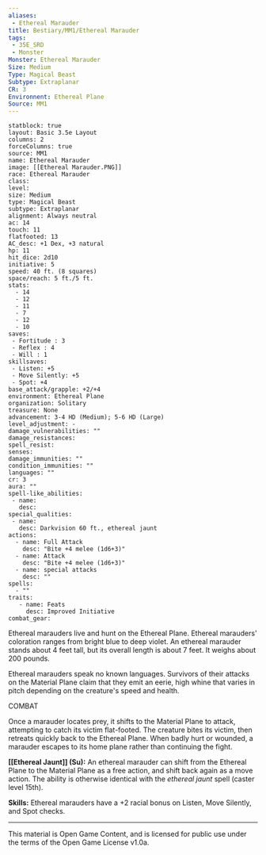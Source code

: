```yaml
---
aliases:
 - Ethereal Marauder
title: Bestiary/MM1/Ethereal Marauder
tags: 
 - 35E_SRD
 - Monster
Monster: Ethereal Marauder
Size: Medium
Type: Magical Beast
Subtype: Extraplanar
CR: 3
Environnent: Ethereal Plane
Source: MM1
---
```


```statblock
statblock: true
layout: Basic 3.5e Layout
columns: 2
forceColumns: true
source: MM1 
name: Ethereal Marauder
image: [[Ethereal Marauder.PNG]]
race: Ethereal Marauder
class: 
level: 
size: Medium
type: Magical Beast
subtype: Extraplanar
alignment: Always neutral
ac: 14
touch: 11
flatfooted: 13
AC_desc: +1 Dex, +3 natural
hp: 11
hit_dice: 2d10
initiative: 5
speed: 40 ft. (8 squares)
space/reach: 5 ft./5 ft.
stats:
  - 14
  - 12
  - 11
  - 7
  - 12
  - 10
saves:
 - Fortitude : 3
 - Reflex : 4
 - Will : 1
skillsaves:
 - Listen: +5
 - Move Silently: +5
 - Spot: +4
base_attack/grapple: +2/+4
environment: Ethereal Plane
organization: Solitary
treasure: None
advancement: 3-4 HD (Medium); 5-6 HD (Large)
level_adjustment: -
damage_vulnerabilities: ""
damage_resistances: 
spell_resist: 
senses: 
damage_immunities: ""
condition_immunities: ""
languages: ""
cr: 3
aura: ""
spell-like_abilities:
 - name: 
   desc: 
special_qualities:
 - name:
   desc: Darkvision 60 ft., ethereal jaunt
actions:
  - name: Full Attack
    desc: "Bite +4 melee (1d6+3)"
  - name: Attack
    desc: "Bite +4 melee (1d6+3)"
  - name: special attacks
    desc: ""
spells:
  - ""
traits:
   - name: Feats
     desc: Improved Initiative
combat_gear:  
```


Ethereal marauders live and hunt on the Ethereal Plane. Ethereal marauders' coloration ranges from bright blue to deep violet. An ethereal marauder stands about 4 feet tall, but its overall length is about 7 feet. It weighs about 200 pounds.

Ethereal marauders speak no known languages. Survivors of their attacks on the Material Plane claim that they emit an eerie, high whine that varies in pitch depending on the creature's speed and health.

COMBAT

Once a marauder locates prey, it shifts to the Material Plane to attack, attempting to catch its victim flat-footed. The creature bites its victim, then retreats quickly back to the Ethereal Plane. When badly hurt or wounded, a marauder escapes to its home plane rather than continuing the fight.


**[[Ethereal Jaunt]] (Su):** An ethereal marauder can shift from the Ethereal Plane to the Material Plane as a free action, and shift back again as a move action. The ability is otherwise identical with the *ethereal jaunt* spell (caster level 15th).


**Skills:** Ethereal marauders have a +2 racial bonus on Listen, Move Silently, and Spot checks.

---

This material is Open Game Content, and is licensed for public use under the terms of the Open Game License v1.0a.
